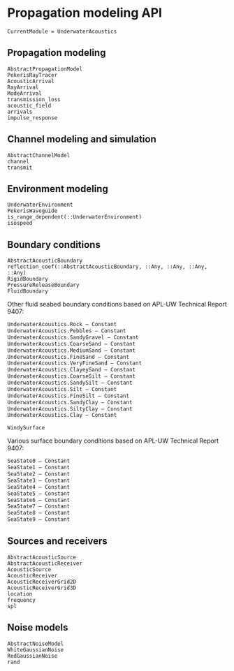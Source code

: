 # Propagation modeling API

```@meta
CurrentModule = UnderwaterAcoustics
```

## Propagation modeling

```@docs
AbstractPropagationModel
PekerisRayTracer
AcousticArrival
RayArrival
ModeArrival
transmission_loss
acoustic_field
arrivals
impulse_response
```

## Channel modeling and simulation

```@docs
AbstractChannelModel
channel
transmit
```

## Environment modeling

```@docs
UnderwaterEnvironment
PekerisWaveguide
is_range_dependent(::UnderwaterEnvironment)
isospeed
```

## Boundary conditions

```@docs
AbstractAcousticBoundary
reflection_coef(::AbstractAcousticBoundary, ::Any, ::Any, ::Any, ::Any)
RigidBoundary
PressureReleaseBoundary
FluidBoundary
```

Other fluid seabed boundary conditions based on APL-UW Technical Report 9407:
```julia
UnderwaterAcoustics.Rock — Constant
UnderwaterAcoustics.Pebbles — Constant
UnderwaterAcoustics.SandyGravel — Constant
UnderwaterAcoustics.CoarseSand — Constant
UnderwaterAcoustics.MediumSand — Constant
UnderwaterAcoustics.FineSand — Constant
UnderwaterAcoustics.VeryFineSand — Constant
UnderwaterAcoustics.ClayeySand — Constant
UnderwaterAcoustics.CoarseSilt — Constant
UnderwaterAcoustics.SandySilt — Constant
UnderwaterAcoustics.Silt — Constant
UnderwaterAcoustics.FineSilt — Constant
UnderwaterAcoustics.SandyClay — Constant
UnderwaterAcoustics.SiltyClay — Constant
UnderwaterAcoustics.Clay — Constant
```

```@docs
WindySurface
```

Various surface boundary conditions based on APL-UW Technical Report 9407:
```julia
SeaState0 — Constant
SeaState1 — Constant
SeaState2 — Constant
SeaState3 — Constant
SeaState4 — Constant
SeaState5 — Constant
SeaState6 — Constant
SeaState7 — Constant
SeaState8 — Constant
SeaState9 — Constant
```

## Sources and receivers

```@docs
AbstractAcousticSource
AbstractAcousticReceiver
AcousticSource
AcousticReceiver
AcousticReceiverGrid2D
AcousticReceiverGrid3D
location
frequency
spl
```

## Noise models

```@docs
AbstractNoiseModel
WhiteGaussianNoise
RedGaussianNoise
rand
```
